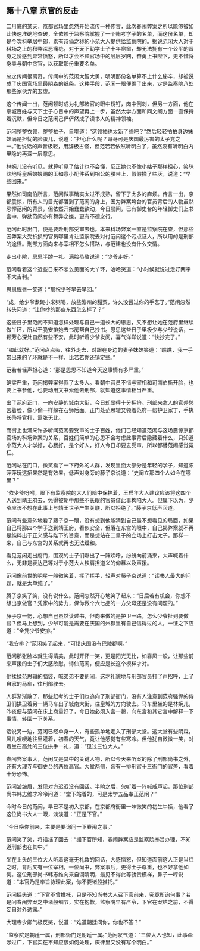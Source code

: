 ## 第十八章 **京官的反击**

二月底的某天，京都官场里忽然开始流传一种传言，此次春闱弊案之所以能够被如此快速准确地查破，全依赖于监察院掌握了一个贿考学子的名单，而这份名单，却是今次科举居中郎，素有诗仙之称的小范大人提供给监察院的。据说范闲大人对于科场之上的积弊深恶痛绝，对于天下勤学士子十年寒窗，却无法拥有一个公平的晋身之阶感到异常愤怒，所以才会不顾官场中的层层罗网，奋勇上书陛下，更不惜将身卖与朝中贪官，以获取那份重要名单。

总之传闻很离奇，传闻中的范闲大智大勇，明明那份名单算不上什么秘辛，却被说成了庆国官场里最阴森的纸条。这种手段，范闲一眼便瞧了出来，定是监察院八处那些家伙弄的玄虚。

这个传闻一出，范闲顿时成为礼部诸官的眼中锈钉，肉中倒刺，但另一方面，他在京城百姓与天下士子心目中的声望再上一步，虽然太学方面和同文阁方面一直保持着沉默，但今日之范闲己俨俨然成了读书人的精神领袖。

范闲整整衣领，整整袖子，自嘲道：“这领袖也太新了些吧？”然后轻轻拍拍身边妹妹满是担忧的脸蛋儿，说道：“担心什么呢？哥哥可是庆国最厉害的太子党之一。”他说话的声音极轻，用辞极古怪，但范若若依然听明白了，虽然没有听明白内里隐的再深一层意思。

林婉儿没有听见，就算听见了估计也不会懂，反正她也不像小姑子那样担心，笑眯眯地将皇后娘娘赐的玉如意小配件系到相公的腰带上，假假掸了些灰，说道：“早些回来。”

果然如司南伯所言，范闲做事确实太过不成熟，留下了太多的麻烦。传言一出，京都震惊，所有人的目光都落到了范闲的身上，因为弊案垮台的官员背后的人物虽然忌惮范闲的背景，但依然开始蠢蠢欲动，今日晨间，已有御史台的年轻御史们上书宫中，弹劾范闲亦有舞弊之嫌，更有不德之行。

范闲此时出门，便是要赴刑部受审去也。本来科场弊案一直是监察院在查，但那些因弊案大受折损的官员哪里肯让监察院去对付范闲这个污点证人，所以用的是刑部的途径。刑部方面向来与宰相不怎么搭路，与范建也没有什么交情。

走出小院，思思半蹲一礼。满脸恭敬说道：“少爷走好。”

范闲看着这个近些日来不怎么见面的大丫环，哈哈笑道：“小时候就说过走好两字不大吉利。”

思思抿唇一笑道：“那祝少爷早去早回。”

“成，给少爷煮碗小米粥喝，放些澹州的甜粟，许久没尝过你的手艺了。”范闲忽然转头问道：“让你抄的那些东西怎么样了？”

这些日子里范闲不知道怎样处理与自己一道长大的思思，又不想让她在范府里继续做丫环，所以干脆安排她去书房帮自己抄书。思思这些日子里极少与少爷说话，一颗芳心深处自然有些不安，此时听着少爷发问，喜气洋洋说道：“快抄完了。”

“如此就好。”范闲点点头，往外走去，对跟在身边的妻子妹妹笑道：“瞧瞧，我一手带出来的丫环就是不一样，比若若你还镇定些。”

范若若轻声担心道：“那是思思不知道今天这事情有多严重。”

确实严重，范闲揭弊案得罪了太多人。看朝中官员不惜与宰相和司南伯撕开脸，也要上书参他，也要动用文书索他去刑部，就知道这事情相当严重。

出了范府正门，一向安静的城南大街，今日却显得十分拥挤。刑部来拿人的官差愁苦着脸，像小偷一样躲在石狮后面。正门处范思辙又领着范府一帮护卫家丁，手执长帚将官打，嚣张无比。

而街上也涌来许多听闻范闲要受审的士子百姓，他们已经知道范闲与这场震惊京都官场的科场弊案的关系，百姓们简单的心思不会考虑此事背后隐藏着什么，只知道小范大人才学好，心肠好，是个好人，好人今日却要去受审，所以都替范闲感觉冤枉。

范闲站在门口，微笑看了一下府外的人群，发现里面大部分是年轻的学子，知道陈萍萍玩这招果然是有效果，低声对身旁的藤子京说道：“史阐立那四个人如今在哪里？”

“依少爷吩咐，眼下有监察院的大人们暗中保护着，王启年大人建议应该将这四个人送到靖王府去，免得被朝中那些不长眼的官员借此事构陷大人。但属下以为，少爷应该不想在此事上与靖王世子产生关联，所以拒绝了。”藤子京低声回道。

范闲有些意外地看了藤子京一眼，没有想到他能猜到自己最不想看见的局面，如果自己将那四个学子送到靖王府，看似安全，但落在东宫的眼中，自己揭弊案就不再是纯粹出于正义感与陛下的旨意，而是想站在二皇子的立场上打击太子，那样一来，自己与东宫的关系就再也无法缓和。

看见范闲走出府门，围观的士子们爆出了一阵欢呼，纷纷向前涌来，大声喊着什么，无非是表达己等对于小范大人铁肩担道义的仰慕以及声援。

范闲像前世的明星一般微笑着，挥了挥手，轻声对藤子京说道：“读书人最大的问题，就是太单纯了。”

腾子京笑了笑，没有说什么。范闲忽然开心地笑了起来：“日后若有机会，你想不想出京做官？凭家中的势力，保你做个六七品的一方父母还是没有问题的。”

藤子京一愣，心想自己虽然读过书，但向来做的是护卫一路，怎么少爷扯到要做官？但马上想到，少爷可能是需要在庆国的州郡里有自己信得过的人，一怔之下应道：“全凭少爷安排。”

“我安排？”范闲笑了起来，“可惜庆国没有巴陵郡啊。”

范闲那张脸本就生得清美，此时开怀一笑，更是阳光无比，如春风一般，让那些前来声援的士子们大感欣慰，诗仙范闲，便应是长这个模样才对。

他揉揉范思辙的脑袋，喊弟弟不要胡闹，这才礼貌地与刑部官员打了声招呼，上了自家的马车，往刑部驶去。

人群渐渐散了，那些赶考的士子们也追向了刑部衙门，没有人注意到范府强悍的侍卫们拱卫着另一辆马车出了城南大街，往皇城的方向驶去。马车里坐的是林婉儿，昨夜便与范闲在床上商量好了，今日她必须入宫一趟，向东宫和其它宫中解释一下事情，转圜一下关系。

话说另一边，范闲已经单身一人，有些孤单地走入了刑部大堂。这大堂有些阴森，风儿嗖嗖地往里灌着，初春的天气，竟让他感觉有些寒冷。但他犹自微微一笑，对着坐在高处的三位拱手一礼，道：“见过三位大人。”

春闱弊案事大，范闲又是其中的关键人物，所以今天来听案的除了刑部尚书之外，还有大理寺与御史台的两位高官。大堂两侧，各有一排刑官十三衙门的官差，看着十分恐怖。

范闲皱皱眉，发现对方迟迟没有回话。半晌之后，忽听着一阵喊威声起，那位刑部尚书韩志维才冷冷问道：“堂下站着的，可是太学五品奉正范闲？”

今时今日的范闲，早已不是初入京都，在京都府衙里一味微笑的初生牛犊，他看了这位尚书大人一眼，淡淡道：“正是下官。”

“今日唤你前来，主要是要询问一下春闱之事。”

范闲笑了笑，将话挡了回去：“据下官所知，春闱弊案应是监察院奉旨办理，不知道刑部也在其中。”

坐在上头的三位大人听着这毫无礼数的回话，大感恼怒，但知道面前这人正是当红之时，背后又有一位宰相，一位尚书，弊案事后，更得士子尊重，也不好拿他如何。这位刑部尚书韩志维向来自诩清明，最见不得此等骄贵模样，鼻子一哼说道：“本官乃是奉旨协理此案，你不要诸般推托。”

范闲摇头道：“下官不曾推托，只是不知尚书大人召下官前来，究竟所询何事？若是问春闱弊案之中诸般细节，实在抱歉，监察院早有严令，下官在案结之前，不得妄自对外透露。”

大理寺少卿气极反笑，说道：“难道朝廷问你，你也不答？”

“监察院是朝廷一属，刑部衙门是朝廷一属。”范闲叹气道：“三位大人也知，此事牵涉过广，下官实在不知应该如何处理，庆律里又没有写个明白。”

